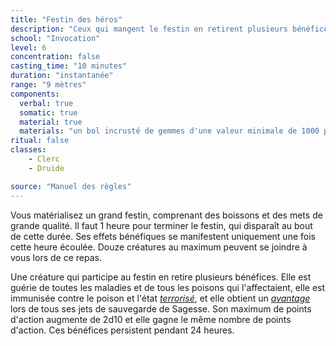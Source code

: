 ```yaml
---
title: "Festin des héros"
description: "Ceux qui mangent le festin en retirent plusieurs bénéfices."
school: "Invocation"
level: 6
concentration: false
casting_time: "10 minutes"
duration: "instantanée"
range: "9 mètres"
components:
  verbal: true
  somatic: true
  material: true
  materials: "un bol incrusté de gemmes d'une valeur minimale de 1000 po, que le sort consume"
ritual: false
classes:
    - Clerc
    - Druide

source: "Manuel des règles"
---
```

Vous matérialisez un grand festin, comprenant des boissons et des mets de grande qualité. Il faut 1 heure pour terminer le festin, qui disparaît au bout de cette durée. Ses effets bénéfiques se manifestent uniquement une fois cette heure écoulée. Douze créatures au maximum peuvent se joindre à vous lors de ce repas.

Une créature qui participe au festin en retire plusieurs bénéfices. Elle est guérie de toutes les maladies et de tous les poisons qui l'affectaient, elle est immunisée contre le poison et l'état [_terrorisé_](/gerer-la-sante-du-personnage/#terrorise), et elle obtient un [_avantage_](/utiliser-les-caracteristiques/#avantage-et-desavantage) lors de tous ses jets de sauvegarde de Sagesse. Son maximum de points d'action augmente de 2d10 et elle gagne le même nombre de points d'action. Ces bénéfices persistent pendant 24 heures.
